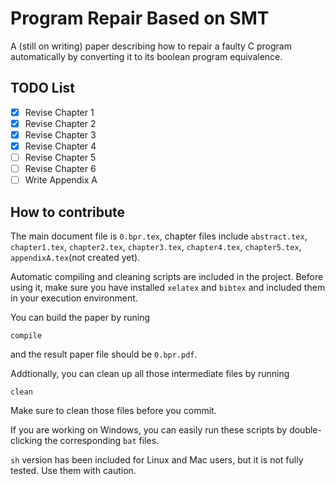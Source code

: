 # Program Repair Based on SMT

A (still on writing) paper describing how to repair a faulty C program automatically by converting it to its boolean program equivalence.

## TODO List

- [x] Revise Chapter 1
- [x] Revise Chapter 2
- [x] Revise Chapter 3
- [x] Revise Chapter 4
- [ ] Revise Chapter 5
- [ ] Revise Chapter 6
- [ ] Write Appendix A

## How to contribute

The main document file is `0.bpr.tex`, chapter files include `abstract.tex`, `chapter1.tex`, `chapter2.tex`, `chapter3.tex`, `chapter4.tex`, `chapter5.tex`, `appendixA.tex`(not created yet).

Automatic compiling and cleaning scripts are included in the project. Before using it, make sure you have installed `xelatex` and `bibtex` and included them in your execution environment.

You can build the paper by runing

```
compile
```

and the result paper file should be `0.bpr.pdf`.

Addtionally, you can clean up all those intermediate files by running

```
clean
```

Make sure to clean those files before you commit.

If you are working on Windows, you can easily run these scripts by double-clicking the corresponding `bat` files.

`sh` version has been included for Linux and Mac users, but it is not fully tested. Use them with caution.

